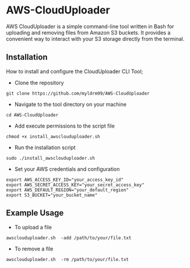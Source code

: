 # AWS-CloudUploader

AWS CloudUploader is a simple command-line tool written in Bash for uploading and removing files from Amazon S3 buckets. It provides a convenient way to interact with your S3 storage directly from the terminal.

## Installation
How to install and configure the CloudUploader CLI Tool;

* Clone the repository
  
```
git clone https://github.com/myldrm99/AWS-CloudUploader
```

* Navigate to the tool directory on your machine
  
```
cd AWS-CloudUploader
```

* Add execute permissions to the script file

```
chmod +x install_awsclouduploader.sh
```

* Run the installation script
  
```
sudo ./install_awsclouduploader.sh
```

* Set your AWS credentials and configuration
  
```
export AWS_ACCESS_KEY_ID="your_access_key_id"
export AWS_SECRET_ACCESS_KEY="your_secret_access_key"
export AWS_DEFAULT_REGION="your_default_region"
export S3_BUCKET="your_bucket_name"
```

## Example Usage

* To upload a file
```
awsclouduploader.sh  -add /path/to/your/file.txt
```

* To remove a file

```
awsclouduploader.sh  -rm /path/to/your/file.txt
```
